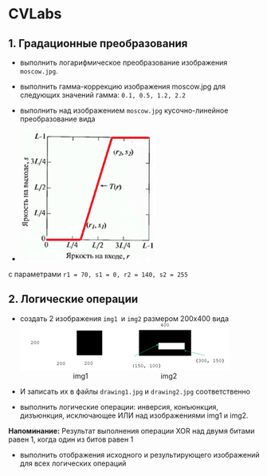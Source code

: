 # CVLabs

## 1. Градационные преобразования

- выполнить логарифмическое преобразование изображения `moscow.jpg`.
- выполнить гамма-коррекцию изображения moscow.jpg для следующих значений гамма: `0.1, 0.5, 1.2, 2.2`
- выполнить над изображением `moscow.jpg` кусочно-линейное преобразование вида

- ![img.png](img.png)
 
с параметрами `r1 = 70, s1 = 0, r2 = 140, s2 = 255`

## 2. Логические операции
   - создать 2 изображения `img1 `и `img2` размером 200х400 вида
![img_1.png](img_1.png)
&nbsp;&nbsp;&nbsp;&nbsp;&nbsp;&nbsp;&nbsp;&nbsp;&nbsp;&nbsp;&nbsp;&nbsp;&nbsp;&nbsp;&nbsp;&nbsp;&nbsp;&nbsp;&nbsp;&nbsp;&nbsp;&nbsp;&nbsp;&nbsp;&nbsp;&nbsp;&nbsp;img1 &nbsp;&nbsp;&nbsp;&nbsp;&nbsp;&nbsp;&nbsp;&nbsp;&nbsp;&nbsp;&nbsp;&nbsp;&nbsp;&nbsp;&nbsp;&nbsp;&nbsp;&nbsp;&nbsp;&nbsp;&nbsp;&nbsp;&nbsp;&nbsp;&nbsp;&nbsp;&nbsp;&nbsp;&nbsp;&nbsp;&nbsp;&nbsp;&nbsp;&nbsp;&nbsp; img2


- И записать их в файлы `drawing1.jpg` и `drawing2.jpg` соответственно

- выполнить логические операции: инверсия, конъюнкция, дизъюнкция, исключающее ИЛИ над изображениями img1 и img2.

**Напоминание:** Результат выполнения операции XOR над двумя битами равен 1, когда один из битов равен 1

- выполнить отображения исходного и результирующего изображений для всех логических операций

